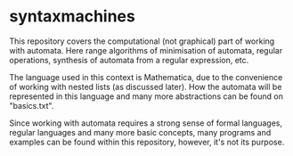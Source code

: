 # syntaxmachines

This repository covers the computational (not graphical) part of working with automata. Here range algorithms of minimisation of automata, regular operations, synthesis of automata from a regular expression, etc.

The language used in this context is Mathematica, due to the convenience of working with nested lists (as discussed later). How the automata will be represented in this language and many more abstractions can be found on "basics.txt".

Since working with automata requires a strong sense of formal languages, regular languages and many more basic concepts, many programs and examples can be found within this repository, however, it's not its purpose.
